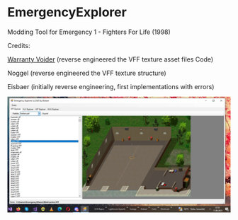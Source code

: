# EmergencyExplorer
Modding Tool for Emergency 1 - Fighters For Life (1998)

Credits: 

[Warranty Voider](https://www.patreon.com/c/ClubWarrantyVoider) 
(reverse engineered the VFF texture asset files Code)

Noggel (reverse engineered the VFF texture structure)

Eisbaer (initially reverse engineering, first implementations with errors)



![Screenshot](Emergency_explorer.jpg)
